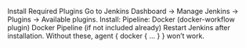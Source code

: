Install Required Plugins
Go to Jenkins Dashboard → Manage Jenkins → Plugins → Available plugins.
Install:
Pipeline: Docker (docker-workflow plugin)
Docker Pipeline (if not included already)
Restart Jenkins after installation.
Without these, agent { docker { … } } won’t work.
